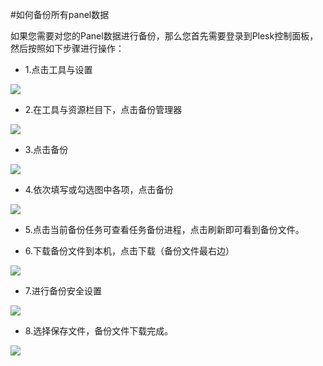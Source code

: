 <!-- --- tag: plesk 备份 虚拟主机 -->
#如何备份所有panel数据

如果您需要对您的Panel数据进行备份，那么您首先需要登录到Plesk控制面板，然后按照如下步骤进行操作：

*    1.点击工具与设置

![](http://ww3.sinaimg.cn/large/a74e55b4jw1dzczn10n38j.jpg)

*    2.在工具与资源栏目下，点击备份管理器

![](http://ww1.sinaimg.cn/large/a74ecc4cjw1dzczptvgk9j.jpg)

*    3.点击备份

![](http://ww3.sinaimg.cn/large/a74eed94jw1dzczslyde2j.jpg)

*    4.依次填写或勾选图中各项，点击备份

![](http://ww1.sinaimg.cn/large/a74eed94jw1dzd03wpb4zj.jpg)

*    5.点击当前备份任务可查看任务备份进程，点击刷新即可看到备份文件。

*    6.下载备份文件到本机，点击下载（备份文件最右边）

![](http://ww4.sinaimg.cn/large/a74e55b4jw1dzd0j88l01j.jpg)

*    7.进行备份安全设置

![](http://ww3.sinaimg.cn/large/a74ecc4cjw1dzd0l2b2t7j.jpg)

*    8.选择保存文件，备份文件下载完成。

![](http://ww4.sinaimg.cn/large/a74eed94jw1dzd0nvcgcrj.jpg)
